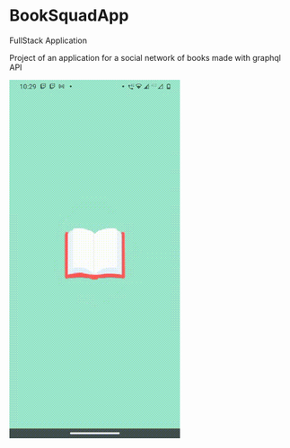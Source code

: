 # BookSquadApp
FullStack Application

Project of an application for a social network of books made with graphql API

![Image of modern feed in action](./assets/BookSquad.gif)
